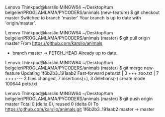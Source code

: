 Lenovo Thinkpad@karslio MINGW64 ~/Desktop/tum belgeler/PROGLAMLAMA/PYCODERS/animals (new-feature)
$ git checkout master
Switched to branch 'master'
Your branch is up to date with 'origin/master'.

Lenovo Thinkpad@karslio MINGW64 ~/Desktop/tum belgeler/PROGLAMLAMA/PYCODERS/animals (master)
$ git pull origin master
From https://github.com/karslio/animals
 * branch            master     -> FETCH_HEAD
Already up to date.

Lenovo Thinkpad@karslio MINGW64 ~/Desktop/tum belgeler/PROGLAMLAMA/PYCODERS/animals (master)
$ git merge new-feature
Updating 1f6b2b3..191aab2
Fast-forward
 pets.txt | 3 +++
 zoo.txt  | 7 ++++---
 2 files changed, 7 insertions(+), 3 deletions(-)
 create mode 100644 pets.txt

Lenovo Thinkpad@karslio MINGW64 ~/Desktop/tum belgeler/PROGLAMLAMA/PYCODERS/animals (master)
$ git push origin master
Total 0 (delta 0), reused 0 (delta 0)
To https://github.com/karslio/animals.git
   1f6b2b3..191aab2  master -> master
